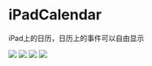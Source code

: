 # iPadCalendar
iPad上的日历，日历上的事件可以自由显示

![](http://hanchong2-7.qiniudn.com/hcblog_iPad_calendar_0.png)
![](http://hanchong2-7.qiniudn.com/hcblog_iPad_calendar_1.png)
![](http://hanchong2-7.qiniudn.com/hcblog_iPad_calendar_2.png)
![](http://hanchong2-7.qiniudn.com/hcblog_iPad_calendar_3.png)
